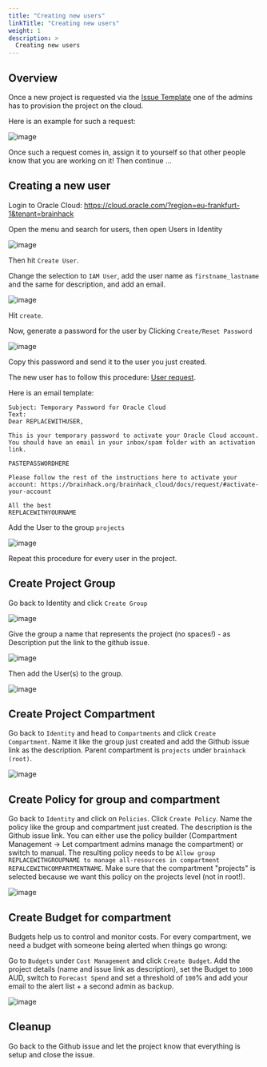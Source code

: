 ```yaml
---
title: "Creating new users"
linkTitle: "Creating new users"
weight: 1
description: >
  Creating new users
---
```


## Overview

Once a new project is requested via the
[Issue Template](https://github.com/brainhackorg/brainhack_cloud/issues/new?assignees=&labels=resource_request&template=request-resource-access.yml)
one of the admins has to provision the project on the cloud.

Here is an example for such a request:

![image](https://user-images.githubusercontent.com/4021595/157339176-d222994f-7d25-484c-99bb-67b354ab1e5a.png)

Once such a request comes in, assign it to yourself so that other people know that you are working on it! Then continue ...

## Creating a new user

Login to Oracle Cloud:
https://cloud.oracle.com/?region=eu-frankfurt-1&tenant=brainhack

Open the menu and search for users, then open Users in Identity

![image](https://user-images.githubusercontent.com/4021595/157339416-1c6f3dcd-3d78-4613-81f1-a955badc3d28.png)

Then hit `Create User`.

Change the selection to `IAM User`, add the user name as `firstname_lastname`
and the same for description, and add an email.

![image](https://user-images.githubusercontent.com/4021595/157339931-96380614-7e14-434d-a9d6-9821c7aa2463.png)

Hit `create`.

Now, generate a password for the user by Clicking `Create/Reset Password`

![image](https://user-images.githubusercontent.com/4021595/157340057-14baf64d-4737-4dae-ad6a-c31694eac9ab.png)

Copy this password and send it to the user you just created.

The new user has to follow this procedure: [User request](./../../docs/request).


Here is an email template:
```
Subject: Temporary Password for Oracle Cloud
Text: 
Dear REPLACEWITHUSER,

This is your temporary password to activate your Oracle Cloud account. You should have an email in your inbox/spam folder with an activation link.

PASTEPASSWORDHERE

Please follow the rest of the instructions here to activate your account: https://brainhack.org/brainhack_cloud/docs/request/#activate-your-account

All the best
REPLACEWITHYOURNAME
```


Add the User to the group `projects`

![image](https://user-images.githubusercontent.com/4021595/159605185-d4a52d2b-ba76-42bd-bfe2-8a19c1bd7c0a.png)

Repeat this procedure for every user in the project.

## Create Project Group

Go back to Identity and click `Create Group`

![image](https://user-images.githubusercontent.com/4021595/157341864-5582074f-fa90-48f2-a2a5-deebb1a241dc.png)

Give the group a name that represents the project (no spaces!) - as Description
put the link to the github issue.

![image](https://user-images.githubusercontent.com/4021595/157342047-92280e16-9518-4d04-a3be-796073d16c01.png)

Then add the User(s) to the group.

![image](https://user-images.githubusercontent.com/4021595/157342170-192e1e82-c1f7-46ed-a0f9-ec59bbe8de8e.png)

## Create Project Compartment

Go back to `Identity` and head to `Compartments` and click `Create Compartment`.
Name it like the group just created and add the Github issue link as
the description. Parent compartment is `projects` under `brainhack (root)`.

![image](https://user-images.githubusercontent.com/4021595/157600826-7056e58c-f4a6-4d12-b66f-13b6007b7095.png)


## Create Policy for group and compartment

Go back to `Identity` and click on `Policies`. Click `Create Policy`. Name the
policy like the group and compartment just created. The description is the Github
issue link. You can either use the policy builder (Compartment Management -> Let compartment admins manage the compartment) or switch to manual. The
resulting policy needs to be
`Allow group REPLACEWITHGROUPNAME to manage all-resources in compartment REPALCEWITHCOMPARTMENTNAME`. Make sure that the compartment "projects" is selected because we want this policy on the projects level (not in root!).

![image](https://user-images.githubusercontent.com/4021595/157776607-e88b38db-cae2-4593-8785-50c34e39e479.png)

## Create Budget for compartment

Budgets help us to control and monitor costs. For every compartment, we need a
budget with someone being alerted when things go wrong:

Go to `Budgets` under `Cost Management` and click `Create Budget`. Add the
project details (name and issue link as description), set the Budget to `1000` AUD, switch to `Forecast Spend` and set a threshold of `100`% and add your email to the alert list + a second admin as backup.

![image](https://user-images.githubusercontent.com/4021595/157601668-ee7281f3-8f49-4db9-b20b-deca29e03c19.png)


## Cleanup

Go back to the Github issue and let the project know that everything is setup and close the issue.
